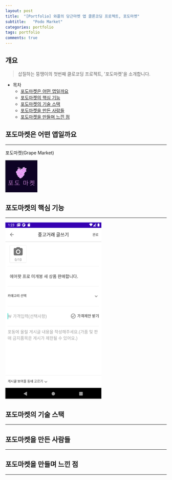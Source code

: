 ```yaml
---
layout: post
title:  "[Portfolio] 와플의 당근마켓 앱 클론코딩 프로젝트, 포도마켓"
subtitle:   "Podo Market"
categories: portfolio
tags: portfolio   
comments: true
---
```



## 개요
> 삽질하는 뚱땡이의 첫번째 클로코딩 프로젝트, '포도마켓'을 소개합니다. 
  
- 목차
	- [포도마켓은 어떤 앱일까요](#포도마켓은-어떤-앱일까요) 
    - [포도마켓의 핵심 기능](#포도마켓의-핵심-기능)
	- [포도마켓의 기술 스택](#포도마켓에-사용된-기술-스택)
	- [포도마켓을 만든 사람들](#포도마켓을-만든-사람들)
	- [포도마켓을 만들며 느낀 점](#포도마켓을-만들며-느낀-점)
  
  
## 포도마켓은 어떤 앱일까요
---
포도마켓(Grape Market)

<img src="/assets/img/post_img/grapemarket_logo.png" width="100" height="100" />


## 포도마켓의 핵심 기능
---

<img src="/assets/img/post_img/grapemarket_main.png" width="300" height="550" />


## 포도마켓의 기술 스택
---


## 포도마켓을 만든 사람들
---


## 포도마켓을 만들며 느낀 점
---


